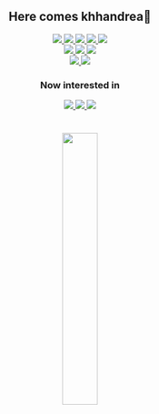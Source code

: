 <div align="center">
  
## Here comes khhandrea🫠
  
<a href="https://www.python.org/" target="_blank">
  <img src="https://img.shields.io/badge/Python-3776AB?style=for-the-badge&logo=python&logoColor=FFFFFF"/>
</a>
<a href="https://jupyter.org/" target="_blank">
    <img src="https://img.shields.io/badge/Jupyter-F37626?style=for-the-badge&logo=jupyter&logoColor=FFFFFF"/>
</a>
<a href="https://colab.research.com" target="_blank">
  <img src="https://img.shields.io/badge/Colab-F9AB00?style=for-the-badge&logo=googlecolab&logoColor=FFFFFF"/>
</a>
<a href="https://hub.docker.com/u/khhandrea" target="_blank">
  <img src="https://img.shields.io/badge/Docker-2496ED?style=for-the-badge&logo=docker&logoColor=FFFFFF"/>
</a>
<a href="https://www.python.org/" target="_blank">
  <img src="https://img.shields.io/badge/🔥_Mojo-2c3e50?style=for-the-badge"/>
</a>
<br/>
<a href="https://gymnasium.farama.org/" target="_blank">
  <img src="https://img.shields.io/badge/Gymnasium-0081A5?style=for-the-badge&logo=openaigym&logoColor=FFFFFF"/>
</a>
<a href="https://www.tensorflow.org/" target="_blank">
  <img src="https://img.shields.io/badge/Tensorflow-FF6F00?style=for-the-badge&logo=tensorflow&logoColor=FFFFFF"/>
</a>
<a href="https://pytorch.org/" target="_blank">
  <img src="https://img.shields.io/badge/Pytorch-EE4C2C?style=for-the-badge&logo=pytorch&logoColor=FFFFFF"/>
</a>
<br/>
<a href="https://www.instagram.com/gimani02/" target="_blank">
  <img src="https://img.shields.io/badge/Instagram-E4405F?style=for-the-badge&logo=instagram&logoColor=FFFFFF"/>
</a>
<a href="mailto:khhandrea@kakao.com" target="_blank">
  <img src="https://img.shields.io/badge/Email-EA4335?style=for-the-badge&logo=gmail&logoColor=FFFFFF"/>
</a>

### Now interested in

<a href="https://en.wikipedia.org/wiki/Artificial_general_intelligence" target="_blank">
  <img src="https://img.shields.io/badge/AI-70A597?style=for-the-badge&logo=openai&logoColor=FFFFFF"/>
</a>
<a href="https://scikit-learn.org/stable/" target="_blank">
  <img src="https://img.shields.io/badge/ML-F7931E?style=for-the-badge&logo=scikit-learn&logoColor=FFFFFF"/>
</a>
<a href="https://en.wikipedia.org/wiki/Reinforcement_learning" target="_blank">
  <img src="https://img.shields.io/badge/RL-0081A5?style=for-the-badge&logo=openaigym&logoColor=FFFFFF"/>
</a>

#

<!--img width=50% src="https://github-readme-stats.vercel.app/api?username=khhandrea&show_icons=true"/-->
<img width=35% src="https://github-readme-stats-sigma-five.vercel.app/api/top-langs/?username=khhandrea&&layout=compact"/>

</div>

<!--
- 🔭 I’m currently working on ...
- 🌱 I’m currently learning ...
- 👯 I’m looking to collaborate on ...
- 🤔 I’m looking for help with ...
- 💬 Ask me about ...
- 📫 How to reach me: ...
- 😄 Pronouns: ...
- ⚡ Fun fact: ...
-->
